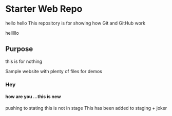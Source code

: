 # Starter Web Repo
hello hello
This repository is for showing how Git and GitHub work

helllllo
## Purpose
this is for nothing

Sample website with plenty of files for demos
### Hey
#### how are you ...this is new
pushing to stating
this is not in stage
This has been added to staging + joker
